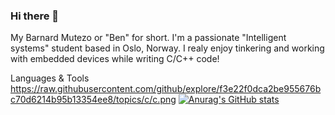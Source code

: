 ### Hi there 👋

My Barnard Mutezo or "Ben" for short. I'm a passionate "Intelligent systems" student based in Oslo, Norway. I realy enjoy tinkering and working with embedded devices while writing C/C++ code! 

Languages & Tools
https://raw.githubusercontent.com/github/explore/f3e22f0dca2be955676bc70d6214b95b13354ee8/topics/c/c.png
[![Anurag's GitHub stats](https://github-readme-stats.vercel.app/api?username=benmutezo)](https://github.com/anuraghazra/github-readme-stats)
